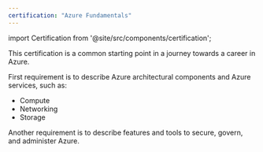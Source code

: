 ```yaml
---
certification: "Azure Fundamentals"
---
```


import Certification from '@site/src/components/certification';

This certification is a common starting point in a journey towards a career in Azure.

First requirement is to describe Azure architectural components and Azure services, such as:
- Compute
- Networking
- Storage

Another requirement is to describe features and tools to secure, govern, and administer Azure.

<Certification name={frontMatter.certification} />